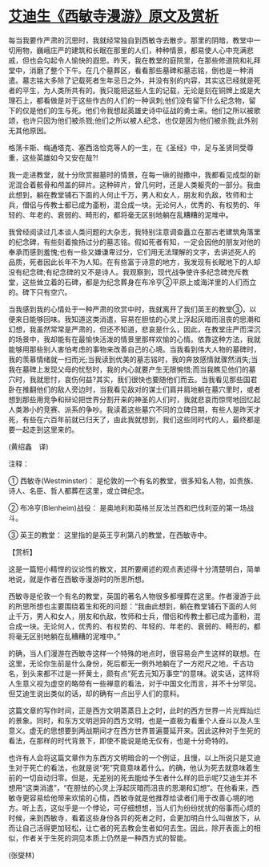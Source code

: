# [艾迪生《西敏寺漫游》原文及赏析](https://www.vrrw.net/wx/12230.html)

每当我要作严肃的沉思时，我就经常独自到西敏寺去散步。那里的阴暗，教堂中一切用物，巍峨庄严的建筑和长眠在那里的人们，种种情景，都易使人心中充满悲戚，但也会勾起令人愉快的遐思。昨天，我在教堂的庭院里，在那些修道院和礼拜堂中，消磨了整个下午。在几个墓葬区，看看那些墓碑和墓志铭，倒也是一种消遣。墓志铭大多除了记载死者生年忌日之外，并没有别的内容，其实这已经就是死者的平生，为人类所共有的。我只能把这些人生的记载，无论是刻在铜牌上或是大理石上，都看做是对于这些作古的人们的一种讽刺;他们没有留下什么纪念物，留下的仅是他们的生与死。他们令我想起英雄史诗中征战的勇士来。他们之所以被歌颂，也许只因为他们被杀戮;他们之所以被人纪念，也仅是因为他们被杀戮;此外别无其他原因。

格荡卡斯、梅通塔克、塞西洛恰克等人的一生，在《圣经》中，足与圣贤同受尊重，这些英雄如今又安在哉?!

我一走进教堂，就十分欣赏掘墓时的情景，在每一锹的抛撒中，我都看见成型的新泥混合着骸骨和颅盖的碎片。这种碎片，曾几何时，还是人类躯壳的一部分。我由此想到，躺在教堂铺石下面的人何止千万，男人和女人，朋友和仇敌，牧师和士兵，僧侣与传教士都已成为齑粉，混合成一块。无论何人，优秀的、有权势的、年轻的、年老的、衰弱的、畸形的，都将毫无区别地躺在乱糟糟的泥堆中。



我曾经阅读过几本谈人类问题的大杂志，我特别注意调查矗立在那古老建筑角落里的纪念碑，有些刻着揄扬过分的墓志铭。假如死者有知，一定会因他的朋友对他的奉承而感到羞愧;也有一些又嫌谦卑过分，它们用无法理解的文字，去讲述死人的品质，死者因此长年不为人知。在有些富于诗意的地方，我发现有长眠地下的人却没有纪念碑;有纪念碑的又不是诗人。我观察到，现代战争使许多纪念碑充斥教堂，这些耸立着的石碑，都是为纪念葬身在布冷亨②平原上或海洋里的人们而立的。碑下只有空穴。

当我感到我的心情处于一种严肃的欣赏中时，我就离开了我们英王的教堂③，以便来日能够回味。我知道这类消遣，容易在胆怯的心灵上浮起灰暗而沮丧的思潮和幻想，我虽然常常是严肃的，但还不知道，悲哀是什么，因此，在教堂庄严而深沉的场景中，我却能有在最愉快活泼的情景里那样欢愉的心情。依靠这种方法，我就能够用那些别人害怕考虑的事物来改善自己的心境。当我看到伟大人物的墓碑时，我的羡慕情绪就一扫而光;当我读到优美的墓志铭时，我的奔放感情就骤然消失;当我在墓碑上发现父母的忧愁时，我的内心就要产生无限惋惜;而当我瞧见他们的墓穴时，我就思忖，哀伤何益?其实，我们很快也要随他们而去。当我看见那些国君卧在推翻他们的敌人旁边时，当我看见敌对的谋士们肩并肩地躺在墓穴里时，或者想到那些用竞争和辩论把世界分割开来的神圣的人们时，我就悲哀而惊愕地回忆起人类渺小的竞赛、派系的争吵。我读着这些墓穴不同的立碑日期，有些人是昨天才死，有些在六百年前就已归天了，由此我就想到，我们这些同时代的人，最终都是要一起走到这里来的。

(黄绍鑫　译)

注释：

① 西敏寺(Westminster)： 是伦敦的一个有名的教堂，很多知名人物，如贵族、诗人、名臣、哲人都葬在这里，或立碑纪念。

② 布冷亨(Blenheim)战役： 是奥地利和英格兰反法兰西和巴伐利亚的第一场战斗。

③ 英王的教堂： 这里指的是英王亨利第八的教堂，在西敏寺中。

【赏析】

这是一篇短小精悍的议论性的散文，其所要阐述的观点表述得十分清楚明白，简单地说，就是作者在西敏寺漫游时的所思所想。

西敏寺是伦敦一个有名的教堂，英国的著名人物很多都埋葬在这里。作者漫游于此的所思所想也主要围绕着生和死的问题：“我由此想到，躺在教堂铺石下面的人何止千万，男人和女人，朋友和仇敌，牧师和士兵，僧侣和传教士都已成为齑粉，混合成一块。无论何人，优秀的、有权势的、年轻的、年老的、衰弱的、畸形的，都将毫无区别地躺在乱糟糟的泥堆中。”

的确，当人们漫游在西敏寺这样一个特殊的地点时，很容易会产生这样的联想。在这里，无论你生前是什么身份，死后都无一例外地躺在了一方咫尺之地，千古功名，到头来都不过是一抔黄土，颇有点“死去元知万事空”的意味。说实话，这样将人生意义视为虚空的略带有一些禅意的看法，对于中国文化而言，并不十分罕见。但艾迪生说出类似的话，却的确有一点出乎人们的意料。

这篇文章的写作时间，正是西方文明蒸蒸日上之时，此时的西方世界一片光辉灿烂的景象。同时，和东方文明迥异的西方文明，也是一直极为看重个人奋斗以及人生意义。虚无的思想要到两战期间才在西方世界普遍蔓延开来。因此这种对于生死的看法，在那样的时代背景下，即使不能说是绝无仅有，也是十分奇特的。

也许有人会将这篇文章作为东西方文明暗合的一个例证，且慢，以上所说只是艾迪生对于死亡的看法，也就是说“死”究竟意味着什么。的确，他认为死去就意味着生前的一切自动归零。但是，无差别的死去能给予生者什么样的启示呢?艾迪生并不想用“这类消遣”，“在胆怯的心灵上浮起灰暗而沮丧的思潮和幻想”。在他看来，西敏寺更容易给他带来欢愉的心情，西敏寺就是他推荐给读者们用于改善心境的地方。听上去，这似乎是一个悖论，可仔细想想，当人们为纷纷扰扰的俗事而心烦的时候，来到西敏寺，看着这些身份各异的死者之时，会更加明白什么叫做放下，从而让自己活得更加轻松，让亡者的死去教会生者如何去生。因此，除开表面上的相似，作者关于生死的洞见本质上仍然是一种西方式的智能。

(张燮林)

